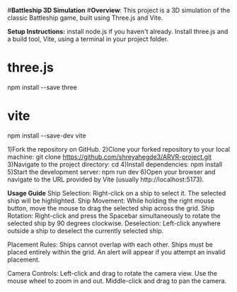 #**Battleship 3D Simulation**
#**Overview**:
  This project is a 3D simulation of the classic Battleship game, built using Three.js and Vite. 

**Setup Instructions:**
  install node.js if you haven't already.
  Install three.js and a build tool, Vite, using a terminal in your project folder.
  # three.js
  npm install --save three

  # vite
  npm install --save-dev vite

1)Fork the repository on GitHub.
2)Clone your forked repository to your local machine:
  git clone https://github.com/shreyahegde3/ARVR-project.git
3)Navigate to the project directory:
  cd <directory name>
4)Install dependencies:
  npm install
5)Start the development server:
  npm run dev
6)Open your browser and navigate to the URL provided by Vite (usually http://localhost:5173). 

**Usage Guide**
Ship Selection: Right-click on a ship to select it. The selected ship will be highlighted. 
Ship Movement: While holding the right mouse button, move the mouse to drag the selected ship across the grid.
Ship Rotation: Right-click and press the Spacebar simultaneously to rotate the selected ship by 90 degrees clockwise.
Deselection: Left-click anywhere outside a ship to deselect the currently selected ship.

Placement Rules:
Ships cannot overlap with each other.
Ships must be placed entirely within the grid.
An alert will appear if you attempt an invalid placement.

Camera Controls:
Left-click and drag to rotate the camera view.
Use the mouse wheel to zoom in and out.
Middle-click and drag to pan the camera.


